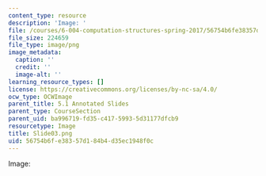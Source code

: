 ```yaml
---
content_type: resource
description: 'Image: '
file: /courses/6-004-computation-structures-spring-2017/56754b6fe38357d184b4d35ec1948f0c_Slide03.png
file_size: 224659
file_type: image/png
image_metadata:
  caption: ''
  credit: ''
  image-alt: ''
learning_resource_types: []
license: https://creativecommons.org/licenses/by-nc-sa/4.0/
ocw_type: OCWImage
parent_title: 5.1 Annotated Slides
parent_type: CourseSection
parent_uid: ba996719-fd35-c417-5993-5d31177dfcb9
resourcetype: Image
title: Slide03.png
uid: 56754b6f-e383-57d1-84b4-d35ec1948f0c
---
```

Image: 